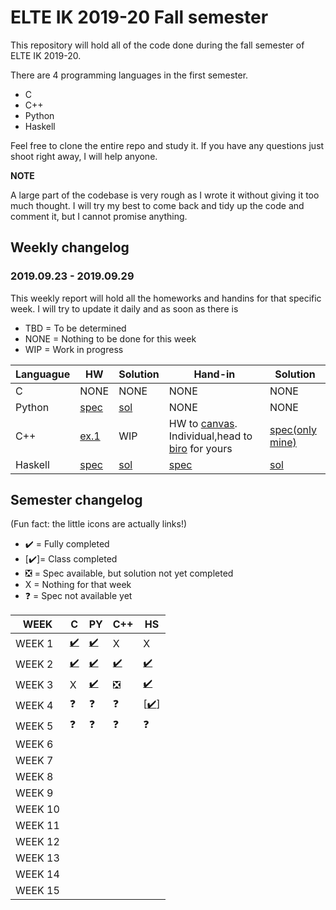 # ELTE IK 2019-20 Fall semester

This repository will hold all of the code done during the fall semester of ELTE IK 2019-20.  

There are 4 programming languages in the first semester.
- C
- C++
- Python
- Haskell

Feel free to clone the entire repo and study it. If you have any questions just shoot right away, I will help anyone.

**NOTE**

A large part of the codebase is very rough as I wrote it without giving it too much thought. I will try my best to come back and 
tidy up the code and comment it, but I cannot promise anything.

## Weekly changelog
### 2019.09.23 - 2019.09.29

This weekly report will hold all the homeworks and handins for that specific week. I will try to update it daily and as soon as there is 

- TBD = To be determined
- NONE = Nothing to be done for this week
- WIP = Work in progress

|   Languague   | HW | Solution | Hand-in | Solution |
| ------------- | -- | -------- | ------- | -------- |
|       C       |NONE|NONE|NONE|NONE|
|     Python    |[spec](https://docs.google.com/document/d/1Rs6kQr4kPAaEutmy-4yN4HEJYTxUqwuD_DeQil2suwI/edit)|[sol](https://github.com/Yazurai/ELTE-IK-19-20/tree/master/PY/Week%203/HW)|NONE|NONE|
|      C++      |[ex.1](http://progalap.elte.hu/downloads/gyakorlat/progalap_konst_tomb.pdf)|WIP|HW to [canvas](https://canvas.elte.hu/). Individual,head to [biro](https://biro.inf.elte.hu) for yours|[spec(only mine)](https://github.com/Yazurai/ELTE-IK-19-20/blob/master/C%2B%2B/HANDIN%201/main.cpp)|
|    Haskell    |[spec](https://people.inf.elte.hu/poor_a/fp2.pdf)|[sol](https://github.com/Yazurai/ELTE-IK-19-20/blob/master/HS/WEEK%203/class.hs)|[spec](https://github.com/Yazurai/ELTE-IK-19-20/blob/master/HS/WEEK%203/HW.txt)|[sol](https://github.com/Yazurai/ELTE-IK-19-20/blob/master/HS/WEEK%203/HW.hs)|

## Semester changelog

(Fun fact: the little icons are actually links!)
- ✔️  = Fully completed
- [✔️]= Class completed
- ❎  = Spec available, but solution not yet completed
- X  = Nothing for that week
- ❓  = Spec not available yet

| WEEK | C | PY | C++ | HS |
| ---- | - | -- | --- | -- |
| WEEK 1|[✔️](https://github.com/Yazurai/ELTE-IK-19-20/tree/master/C/Week%201)|[✔️](https://github.com/Yazurai/ELTE-IK-19-20/tree/master/PY/Week%201)|X|X|
| WEEK 2|[✔️](https://github.com/Yazurai/ELTE-IK-19-20/tree/master/C/Week%202)|[✔️](https://github.com/Yazurai/ELTE-IK-19-20/tree/master/PY/Week%202)|[✔️](https://github.com/Yazurai/ELTE-IK-19-20/tree/master/C%2B%2B/WEEK%202)|[✔️](https://github.com/Yazurai/ELTE-IK-19-20/tree/master/HS/WEEK%202)|
| WEEK 3|X|[✔️](https://github.com/Yazurai/ELTE-IK-19-20/tree/master/PY/Week%203)|❎|[✔️](https://github.com/Yazurai/ELTE-IK-19-20/tree/master/HS/WEEK%203)|
| WEEK 4|❓|❓|❓|[[✔️](https://github.com/Yazurai/ELTE-IK-19-20/tree/master/HS/WEEK%204)]|
| WEEK 5|❓|❓|❓|❓|
| WEEK 6|||||
| WEEK 7|||||
| WEEK 8|||||
| WEEK 9|||||
| WEEK 10|||||
| WEEK 11|||||
| WEEK 12|||||
| WEEK 13|||||
| WEEK 14|||||
| WEEK 15|||||
